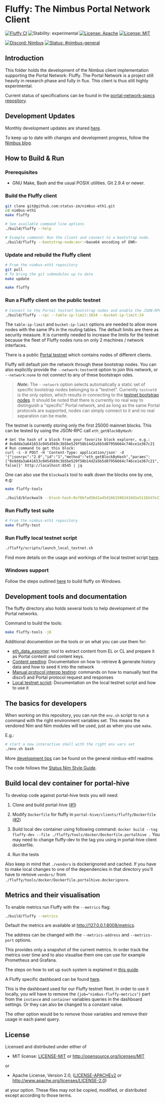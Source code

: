 # Fluffy: The Nimbus Portal Network Client

[![Fluffy CI](https://github.com/status-im/nimbus-eth1/actions/workflows/fluffy.yml/badge.svg)](https://github.com/status-im/nimbus-eth1/actions/workflows/fluffy.yml)
![Stability: experimental](https://img.shields.io/badge/stability-experimental-orange.svg)
[![License: Apache](https://img.shields.io/badge/license-Apache%202.0-blue.svg)](https://opensource.org/licenses/Apache-2.0)
[![License: MIT](https://img.shields.io/badge/license-MIT-blue.svg)](https://opensource.org/licenses/MIT)

[![Discord: Nimbus](https://img.shields.io/badge/Discord-Nimbus-blue.svg)](https://discord.gg/XRxWahP)
[![Status: #nimbus-general](https://img.shields.io/badge/Status-nimbus--general-blue.svg)](https://join.status.im/nimbus-general)

## Introduction
This folder holds the development of the Nimbus client implementation supporting
the Portal Network: Fluffy. The Portal Network is a project still heavily in
research phase and fully in flux. This client is thus still highly experimental.

Current status of specifications can be found in the
[portal-network-specs repository](https://github.com/ethereum/portal-network-specs/blob/master/portal-network.md).


## Development Updates

Monthly development updates are shared
[here](https://hackmd.io/jRpxY4WBQJ-hnsKaPDYqTw).

To keep up to date with changes and development progress, follow the
[Nimbus blog](https://our.status.im/tag/nimbus/).

## How to Build & Run

### Prerequisites
- GNU Make, Bash and the usual POSIX utilities. Git 2.9.4 or newer.

### Build the Fluffy client
```bash
git clone git@github.com:status-im/nimbus-eth1.git
cd nimbus-eth1
make fluffy

# See available command line options
./build/fluffy --help

# Example command: Run the client and connect to a bootstrap node.
./build/fluffy --bootstrap-node:enr:<base64 encoding of ENR>
```

### Update and rebuild the Fluffy client
```bash
# From the nimbus-eth1 repository
git pull
# To bring the git submodules up to date
make update

make fluffy
```

### Run a Fluffy client on the public testnet

```bash
# Connect to the Portal testnet bootstrap nodes and enable the JSON-RPC APIs
./build/fluffy --rpc --table-ip-limit:1024 --bucket-ip-limit:24
```

The `table-ip-limit` and `bucket-ip-limit` options are needed to allow more
nodes with the same IPs in the routing tables. The default limits are there
as security measure. It is currently needed to increase the limits for the testnet
because the fleet of Fluffy nodes runs on only 2 machines / network interfaces.

There is a public [Portal testnet](https://github.com/ethereum/portal-network-specs/blob/master/testnet.md#portal-network-testnet)
which contains nodes of different clients.

Fluffy will default join the network through these bootstrap nodes.
You can also explicitly provide the `--network:testnet0` option to join this
network, or `--network:none` to not connect to any of these bootstrapn odes.

> **_Note:_** The `--network` option selects automatically a static set of
specific bootstrap nodes belonging to a "testnet". Currently `testnet0` is the
only option, which results in connecting to the
[testnet bootstrap nodes](https://github.com/ethereum/portal-network-specs/blob/master/testnet.md#bootnodes).
It should be noted that there is currently no real way to distinguish a "specific" Portal
network, and as long as the same Portal protocols are supported, nodes can
simply connect to it and no real separation can be made.

<!-- TODO: Update this once we have the headersWithProof type merged and data on the network -->

The testnet is currently storing only the first 25000 mainnet blocks. This can
be tested by using the JSON-RPC call `eth_getBlockByHash`:
```
# Get the hash of a block from your favorite block explorer, e.g.:
# 0x8dda3a641653c0454569c3b5be529f58b14d2a5b5d87956664c746ce1e367c21
# Run command to get this block:
curl -s -X POST -H 'Content-Type: application/json' -d '{"jsonrpc":"2.0","id":"1","method":"eth_getBlockByHash","params":["0x8dda3a641653c0454569c3b5be529f58b14d2a5b5d87956664c746ce1e367c21", false]}' http://localhost:8545 | jq
```

One can also use the `blockwalk` tool to walk down the blocks one by one, e.g:
```bash
make fluffy-tools

./build/blockwalk --block-hash:0xf6bfad56d1a45d1661506343dd1e511b5d7e17565b3ec293125ff0890b9709e5
```

### Run Fluffy test suite
```bash
# From the nimbus-eth1 repository
make fluffy-test
```

### Run Fluffy local testnet script
```bash
./fluffy/scripts/launch_local_testnet.sh
```

Find more details on the usage and workings of the local testnet script
[here](./docs/local_testnet.md).

### Windows support

Follow the steps outlined [here](../README.md#windows) to build fluffy on Windows.


## Development tools and documentation

The fluffy directory also holds several tools to help development of the Portal
networks.

Command to build the tools:

```bash
make fluffy-tools -j6
```

Additional documention on the tools or on what you can use them for:

- [eth_data_exporter](./docs/eth_data_exporter.md): tool to extract content from
EL or CL and prepare it as Portal content and content keys.
- [Content seeding](./docs/content_seeding.md): Documentation on how to retrieve & generate history data and how to seed it into the network
- [Manual protocol interop testing](./docs/protocol_interop.md): commands on how to manually test the discv5 and Portal protocol request and responses
- [Local testnet script](./docs/local_testnet.md): Documentation on the local testnet script and how to use it


## The basics for developers

When working on this repository, you can run the `env.sh` script to run a
command with the right environment variables set. This means the vendored
Nim and Nim modules will be used, just as when you use `make`.

E.g.:

```bash
# start a new interactive shell with the right env vars set
./env.sh bash
```

More [development tips](../README.md#devel-tips)
can be found on the general nimbus-eth1 readme.

The code follows the
[Status Nim Style Guide](https://status-im.github.io/nim-style-guide/).


## Build local dev container for portal-hive

To develop code against portal-hive tests you will need:

1) Clone and build portal-hive ([#1](https://github.com/ethereum/portal-hive))

2) Modify `Dockerfile` for fluffy in `portal-hive/clients/fluffy/Dockerfile` ([#2](https://github.com/ethereum/portal-hive/blob/main/docs/overview.md#running-a-client-built-from-source))

3) Build local dev container using following command: ```docker build --tag fluffy-dev --file ./fluffy/tools/docker/Dockerfile.portalhive .``` You may need to change fluffy-dev to the tag you using in portal-hive client dockerfile.

4) Run the tests

Also keep in mind that `./vendors` is dockerignored and cached. If you have to make local changes to one of the dependencies in that directory you'll have to remove `vendors/` from `./fluffy/tools/docker/Dockerfile.portalhive.dockerignore`.


## Metrics and their visualisation

To enable metrics run Fluffy with the `--metrics` flag:
```bash
./build/fluffy --metrics
```
Default the metrics are available at http://127.0.0.1:8008/metrics.

The address can be changed with the `--metrics-address` and `--metrics-port` options.

This provides only a snapshot of the current metrics. In order track the metrics over
time and to also visualise them one can use for example Prometheus and Grafana.

The steps on how to set up such system is explained in [this guide](https://nimbus.guide/metrics-pretty-pictures.html#prometheus-and-grafana).

A Fluffy specific dashboard can be found [here](./grafana/fluffy_grafana_dashboard.json).

This is the dashboard used for our Fluffy testnet fleet.
In order to use it locally, you will have to remove the
`{job="nimbus-fluffy-metrics"}` part from the `instance` and `container`
variables queries in the dashboard settings. Or they can also be changed to a
constant value.

The other option would be to remove those variables and remove their usage in
each panel query.

## License

Licensed and distributed under either of

* MIT license: [LICENSE-MIT](../LICENSE-MIT) or http://opensource.org/licenses/MIT

or

* Apache License, Version 2.0, ([LICENSE-APACHEv2](../LICENSE-APACHEv2) or http://www.apache.org/licenses/LICENSE-2.0)

at your option. These files may not be copied, modified, or distributed except according to those terms.
